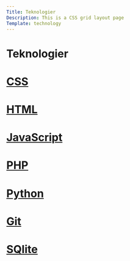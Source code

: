 ```yaml
---
Title: Teknologier
Description: This is a CSS grid layout page
Template: technology
---
```


<div class="grid-container">
    <h1 class="technology-title">Teknologier</h1>
    <div class="css">
        <a href="%base_url%?technology/css"><h1 class="underline">CSS</h1></a>
    </div>
    <div class="html">
        <a href="%base_url%?technology/html"><h1 class="underline">HTML</h1></a>
    </div>
    <div class="javascript">
        <a href="%base_url%?technology/javascript"><h1 class="underline">JavaScript</h1></a>
    </div>
    <div class="php">
        <a href="%base_url%?technology/php"><h1 class="underline">PHP</h1></a>
    </div>
    <div class="python">
        <a href="%base_url%?technology/python"><h1 class="underline">Python</h1></a>
    </div>
    <div class="git">
        <a href="%base_url%?technology/git"><h1 class="underline">Git</h1></a>
    </div>
    <div class="sqlite">
        <a href="%base_url%?technology/sqlite"><h1 class="underline">SQlite</h1></a>
    </div>
</div>